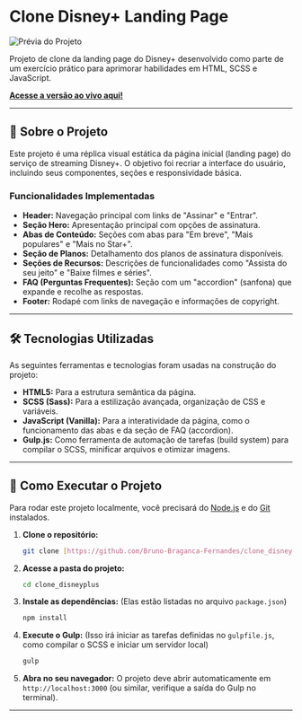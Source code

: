 # Clone Disney+ Landing Page

![Prévia do Projeto](https://github.com/user-attachments/assets/3b17f094-ada0-4311-b0bd-0541d1882d47)


Projeto de clone da landing page do Disney+ desenvolvido como parte de um exercício prático para aprimorar habilidades em HTML, SCSS e JavaScript.

**[Acesse a versão ao vivo aqui!](https://clone-disneyplus-2021.vercel.app/)**

---

## 🚀 Sobre o Projeto

Este projeto é uma réplica visual estática da página inicial (landing page) do serviço de streaming Disney+. O objetivo foi recriar a interface do usuário, incluindo seus componentes, seções e responsividade básica.

### Funcionalidades Implementadas

* **Header:** Navegação principal com links de "Assinar" e "Entrar".
* **Seção Hero:** Apresentação principal com opções de assinatura.
* **Abas de Conteúdo:** Seções com abas para "Em breve", "Mais populares" e "Mais no Star+".
* **Seção de Planos:** Detalhamento dos planos de assinatura disponíveis.
* **Seções de Recursos:** Descrições de funcionalidades como "Assista do seu jeito" e "Baixe filmes e séries".
* **FAQ (Perguntas Frequentes):** Seção com um "accordion" (sanfona) que expande e recolhe as respostas.
* **Footer:** Rodapé com links de navegação e informações de copyright.

---

## 🛠️ Tecnologias Utilizadas

As seguintes ferramentas e tecnologias foram usadas na construção do projeto:

* **HTML5:** Para a estrutura semântica da página.
* **SCSS (Sass):** Para a estilização avançada, organização de CSS e variáveis.
* **JavaScript (Vanilla):** Para a interatividade da página, como o funcionamento das abas e da seção de FAQ (accordion).
* **Gulp.js:** Como ferramenta de automação de tarefas (build system) para compilar o SCSS, minificar arquivos e otimizar imagens.

---

## 🏁 Como Executar o Projeto

Para rodar este projeto localmente, você precisará do [Node.js](https://nodejs.org/) e do [Git](https://git-scm.com/) instalados.

1.  **Clone o repositório:**
    ```bash
    git clone [https://github.com/Bruno-Braganca-Fernandes/clone_disneyplus.git](https://github.com/Bruno-Braganca-Fernandes/clone_disneyplus.git)
    ```

2.  **Acesse a pasta do projeto:**
    ```bash
    cd clone_disneyplus
    ```

3.  **Instale as dependências:**
    (Elas estão listadas no arquivo `package.json`)
    ```bash
    npm install
    ```

4.  **Execute o Gulp:**
    (Isso irá iniciar as tarefas definidas no `gulpfile.js`, como compilar o SCSS e iniciar um servidor local)
    ```bash
    gulp
    ```

5.  **Abra no seu navegador:**
    O projeto deve abrir automaticamente em `http://localhost:3000` (ou similar, verifique a saída do Gulp no terminal).

---
